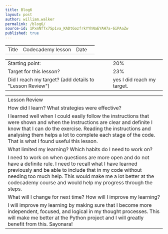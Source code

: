 ```yaml
---
title: Blog6
layout: post
author: william.walker
permalink: /blog6/
source-id: 1PxmNfTx7Sp1va_KADtGozfrkYYhNaEYAH7a-6iPAaZw
published: true
---
```

<table>
  <tr>
    <td>Title</td>
    <td>Codecademy lesson</td>
    <td>Date</td>
    <td></td>
  </tr>
</table>


<table>
  <tr>
    <td>Starting point:</td>
    <td>20%</td>
  </tr>
  <tr>
    <td>Target for this lesson?</td>
    <td>23%</td>
  </tr>
  <tr>
    <td>Did I reach my target? 
(add details to "Lesson Review")</td>
    <td>yes I did reach my target.</td>
  </tr>
</table>


<table>
  <tr>
    <td>Lesson Review</td>
  </tr>
  <tr>
    <td>How did I learn? What strategies were effective? </td>
  </tr>
  <tr>
    <td>I learned well when I could easily follow the instructions that were shown and when the Instructions are clear and definite I know that I can do the exercise. Reading the instructions and analysing them helps a lot to complete each stage of the code. That is what I found useful this lesson.

</td>
  </tr>
  <tr>
    <td>What limited my learning? Which habits do I need to work on? </td>
  </tr>
  <tr>
    <td>I need to work on when questions are more open and do not have a definite rule. I need to recall what I have learned previously and be able to include that in my code without needing too much help. This would make me a lot better at the codecademy course and would help my progress through the steps.</td>
  </tr>
  <tr>
    <td>What will I change for next time? How will I improve my learning?</td>
  </tr>
  <tr>
    <td>I will improve my learning by making sure that I become more independent, focused, and logical in my thought processes. This will make me better at the Python project and I will greatly benefit from this.
Sayonara!</td>
  </tr>
</table>


